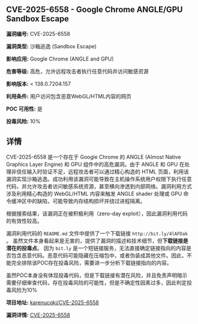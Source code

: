 ## CVE-2025-6558 - Google Chrome ANGLE/GPU Sandbox Escape

**漏洞编号:** CVE-2025-6558

**漏洞类型:** 沙箱逃逸 (Sandbox Escape)

**影响应用:** Google Chrome (ANGLE and GPU)

**危害等级:** 高危，允许远程攻击者执行任意代码并访问敏感资源

**影响版本:** < 138.0.7204.157

**利用条件:** 用户访问包含恶意WebGL/HTML内容的网页

**POC 可用性:** 是

**投毒风险:** 10%

## 详情

CVE-2025-6558 是一个存在于 Google Chrome 的 ANGLE (Almost Native Graphics Layer Engine) 和 GPU 组件中的高危漏洞。由于 ANGLE 和 GPU 在处理非信任输入时验证不足，远程攻击者可以通过精心构造的 HTML 页面，利用该漏洞实现沙箱逃逸。成功利用该漏洞可能导致在主机操作系统用户权限下执行任意代码，并允许攻击者访问敏感系统资源，甚至横向渗透到内部网络。漏洞利用方式涉及利用精心构造的 WebGL/HTML 内容来触发 ANGLE shader 处理或 GPU 命令缓冲区中的缺陷，可能导致内存结构损坏并绕过进程隔离。

根据搜索结果，该漏洞正在被积极利用（zero-day exploit），因此漏洞利用代码的有效性较高。 

漏洞利用代码的 `README.md` 文件中提供了一个下载链接 `http://bit.ly/4lAFDak` 。 虽然文件本身看起来是无害的，提供了漏洞的描述和技术细节，但**下载链接是潜在的投毒点**。 因为 `bit.ly` 是一个短链接服务，无法直接确定链接指向的内容是否包含恶意代码。恶意代码可能隐藏在压缩包中，或者伪装成其他文件。因此，不能完全排除该POC存在投毒风险，需要进一步分析下载链接指向的内容。

虽然POC本身没有体现投毒代码，但是下载链接有潜在风险，并且免责声明暗示需要仔细审查代码，存在投毒风险的可能性，但是不确定性因素过多，因此判定投毒风险为10%

**项目地址:** [karenucqki/CVE-2025-6558](https://github.com/karenucqki/CVE-2025-6558)

**漏洞详情:** [CVE-2025-6558](https://nvd.nist.gov/vuln/detail/CVE-2025-6558)